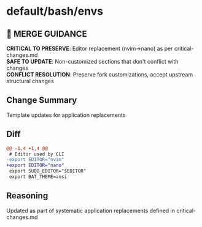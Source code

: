 # default/bash/envs

## 🚨 MERGE GUIDANCE
**CRITICAL TO PRESERVE**: Editor replacement (nvim→nano) as per critical-changes.md  
**SAFE TO UPDATE**: Non-customized sections that don't conflict with changes  
**CONFLICT RESOLUTION**: Preserve fork customizations, accept upstream structural changes

## Change Summary
Template updates for application replacements

## Diff
```diff
@@ -1,4 +1,4 @@
 # Editor used by CLI
-export EDITOR="nvim"
+export EDITOR="nano"
 export SUDO_EDITOR="$EDITOR"
 export BAT_THEME=ansi
```

## Reasoning
Updated as part of systematic application replacements defined in critical-changes.md
